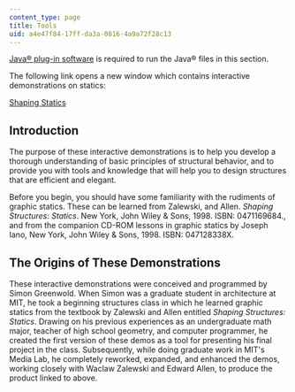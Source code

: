 ```yaml
---
content_type: page
title: Tools
uid: a4e47f84-17ff-da3a-0816-4a9a72f28c13
---
```


[Java® plug-in software](http://java.sun.com/products/plugin/) is required to run the Java® files in this section.

The following link opens a new window which contains interactive demonstrations on statics:

[Shaping Statics](/ans7870/4/4.461/f04/module/Start.html)

Introduction
------------

The purpose of these interactive demonstrations is to help you develop a thorough understanding of basic principles of structural behavior, and to provide you with tools and knowledge that will help you to design structures that are efficient and elegant.

Before you begin, you should have some familiarity with the rudiments of graphic statics. These can be learned from Zalewski, and Allen. _Shaping Structures: Statics_. New York, John Wiley & Sons, 1998. ISBN: 0471169684., and from the companion CD-ROM lessons in graphic statics by Joseph Iano, New York, John Wiley & Sons, 1998. ISBN: 047128338X.

The Origins of These Demonstrations
-----------------------------------

These interactive demonstrations were conceived and programmed by Simon Greenwold. When Simon was a graduate student in architecture at MIT, he took a beginning structures class in which he learned graphic statics from the textbook by Zalewski and Allen entitled _Shaping Structures: Statics_. Drawing on his previous experiences as an undergraduate math major, teacher of high school geometry, and computer programmer, he created the first version of these demos as a tool for presenting his final project in the class. Subsequently, while doing graduate work in MIT's Media Lab, he completely reworked, expanded, and enhanced the demos, working closely with Waclaw Zalewski and Edward Allen, to produce the product linked to above.